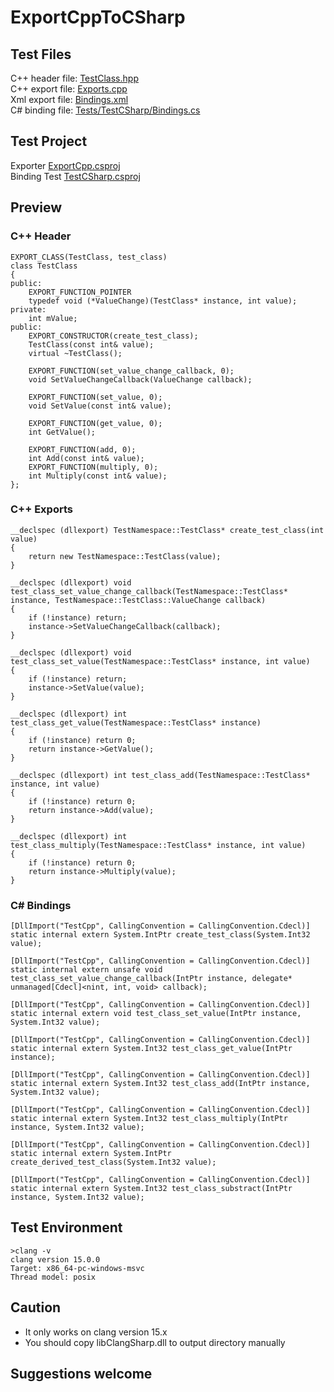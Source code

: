 # ExportCppToCSharp

## Test Files

C++ header file: [TestClass.hpp](Tests/TestCpp/TestClass.hpp)  
C++ export file: [Exports.cpp](Tests/TestCpp/Exports.cpp)  
Xml export file: [Bindings.xml](Tests/TestCSharp/Bindings.xml)  
C# binding file: [Tests/TestCSharp/Bindings.cs](Tests/TestCSharp/Bindings.cs)  

## Test Project 

Exporter [ExportCpp.csproj](Sources/ExportCpp/)  
Binding Test [TestCSharp.csproj](Tests/TestCSharp/)  

## Preview

### C++ Header

```
EXPORT_CLASS(TestClass, test_class)
class TestClass
{
public:
    EXPORT_FUNCTION_POINTER
    typedef void (*ValueChange)(TestClass* instance, int value);
private:
    int mValue;
public:
    EXPORT_CONSTRUCTOR(create_test_class);
    TestClass(const int& value);
    virtual ~TestClass();

    EXPORT_FUNCTION(set_value_change_callback, 0);
    void SetValueChangeCallback(ValueChange callback);

    EXPORT_FUNCTION(set_value, 0);
    void SetValue(const int& value);

    EXPORT_FUNCTION(get_value, 0);
    int GetValue();

    EXPORT_FUNCTION(add, 0);
    int Add(const int& value);
    EXPORT_FUNCTION(multiply, 0);
    int Multiply(const int& value);
};
```

### C++ Exports

```
__declspec (dllexport) TestNamespace::TestClass* create_test_class(int value)
{
    return new TestNamespace::TestClass(value);
}

__declspec (dllexport) void test_class_set_value_change_callback(TestNamespace::TestClass* instance, TestNamespace::TestClass::ValueChange callback)
{
    if (!instance) return;
    instance->SetValueChangeCallback(callback);
}

__declspec (dllexport) void test_class_set_value(TestNamespace::TestClass* instance, int value)
{
    if (!instance) return;
    instance->SetValue(value);
}

__declspec (dllexport) int test_class_get_value(TestNamespace::TestClass* instance)
{
    if (!instance) return 0;
    return instance->GetValue();
}

__declspec (dllexport) int test_class_add(TestNamespace::TestClass* instance, int value)
{
    if (!instance) return 0;
    return instance->Add(value);
}

__declspec (dllexport) int test_class_multiply(TestNamespace::TestClass* instance, int value)
{
    if (!instance) return 0;
    return instance->Multiply(value);
}
```

### C# Bindings

```
[DllImport("TestCpp", CallingConvention = CallingConvention.Cdecl)]
static internal extern System.IntPtr create_test_class(System.Int32 value);

[DllImport("TestCpp", CallingConvention = CallingConvention.Cdecl)]
static internal extern unsafe void test_class_set_value_change_callback(IntPtr instance, delegate* unmanaged[Cdecl]<nint, int, void> callback);

[DllImport("TestCpp", CallingConvention = CallingConvention.Cdecl)]
static internal extern void test_class_set_value(IntPtr instance, System.Int32 value);

[DllImport("TestCpp", CallingConvention = CallingConvention.Cdecl)]
static internal extern System.Int32 test_class_get_value(IntPtr instance);

[DllImport("TestCpp", CallingConvention = CallingConvention.Cdecl)]
static internal extern System.Int32 test_class_add(IntPtr instance, System.Int32 value);

[DllImport("TestCpp", CallingConvention = CallingConvention.Cdecl)]
static internal extern System.Int32 test_class_multiply(IntPtr instance, System.Int32 value);

[DllImport("TestCpp", CallingConvention = CallingConvention.Cdecl)]
static internal extern System.IntPtr create_derived_test_class(System.Int32 value);

[DllImport("TestCpp", CallingConvention = CallingConvention.Cdecl)]
static internal extern System.Int32 test_class_substract(IntPtr instance, System.Int32 value);
```

## Test Environment

```
>clang -v
clang version 15.0.0
Target: x86_64-pc-windows-msvc
Thread model: posix
```

## Caution

- It only works on clang version 15.x
- You should copy libClangSharp.dll to output directory manually

## Suggestions welcome

